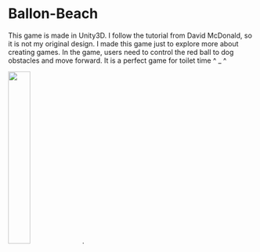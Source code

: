 # Ballon-Beach

This game is made in Unity3D. I follow the tutorial from David McDonald, so it is not my original design. I made this game just to explore more about creating games. In the game, users need to control the red ball to dog obstacles and move forward. It is a perfect game for toilet time ^ _ ^


<img src="https://github.com/Koco2/TempNow/blob/master/weather1.gif" width="30%">.
